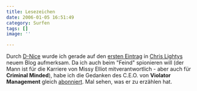 ```yaml
---
title: Lesezeichen
date: 2006-01-05 16:51:49
category: Surfen
tags: []
image: ''

---
```


Durch [D-Nice](http://www.d-nice.com) wurde ich gerade auf den [ersten Eintrag](http://www.unitedcamps.com/chrislighty/archives/000079.php) in [Chris Lightys](http://www.chrislighty.com/) neuem Blog aufmerksam. Da ich auch beim "Feind" spionieren will (der Mann ist für die Karriere von Missy Elliot mitverantwortlich - aber auch für **Criminal Minded**), habe ich die Gedanken des C.E.O. von **Violator Management** gleich [abonniert](http://www.unitedcamps.com/chrislighty/index.rdf). Mal sehen, was er zu erzählen hat.
